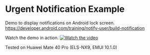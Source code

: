 # Urgent Notification Example

Demo to display notifications on Android lock screen.
https://developer.android.com/training/notify-user/build-notification

Watch the demo in action.
[![Watch the video](https://img.youtube.com/vi/X6IxL2sjfx8/default.jpg)](https://youtu.be/X6IxL2sjfx8)

Tested on Huawei Mate 40 Pro (ELS-NX9, EMUI 10.1.0)
